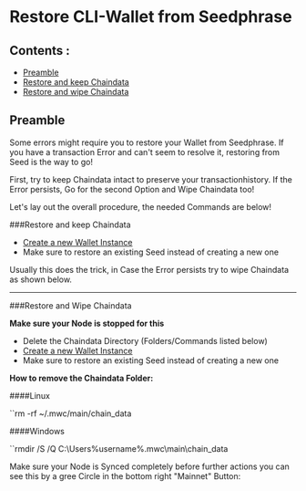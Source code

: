 
# Restore CLI-Wallet from Seedphrase 


## Contents : 
  * [Preamble](#preamble)
  * [Restore and keep Chaindata](#Restore-and-keep-Chaindata)
  * [Restore and wipe Chaindata](#Restore-and-wipe-Chaindata)
	
## Preamble
Some errors might require you to restore your Wallet from Seedphrase.
If you have a transaction Error and can't seem to resolve it, restoring from Seed is the way to go!

First, try to keep Chaindata intact to preserve your transactionhistory.
If the Error persists, Go for the second Option and Wipe Chaindata too!

Let's lay out the overall procedure, the needed Commands are below!
 
 ###Restore and keep Chaindata 
 
 * [Create a new Wallet Instance](create_Instance_qt-wallet.md)
 * Make sure to restore an existing Seed instead of creating a new one
 
 Usually this does the trick, in Case the Error persists try to wipe Chaindata as shown below.
 
 
------

 ###Restore and Wipe Chaindata 
  
   **Make sure your Node is stopped for this**
   
 * Delete the Chaindata Directory (Folders/Commands listed below)
 * [Create a new Wallet Instance](create_Instance_qt-wallet.md)
 * Make sure to restore an existing Seed instead of creating a new one
 

 **How to remove the Chaindata Folder:** 
 
 ####Linux

 ``rm -rf ~/.mwc/main/chain_data

 ####Windows
 
 ``rmdir /S /Q C:\Users\%username%\.mwc\main\chain_data

 Make sure your Node is Synced completely before further actions you can see this by a gree Circle in the bottom right "Mainnet" Button:
 
 
 


